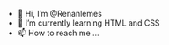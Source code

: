- 👋 Hi, I’m @Renanlemes
- 🌱 I’m currently learning HTML and CSS
- 📫 How to reach me ...

<!---
Renanlemes/Renanlemes is a ✨ special ✨ repository because its `README.md` (this file) appears on your GitHub profile.
You can click the Preview link to take a look at your changes.
--->
